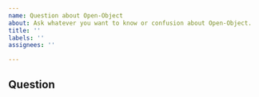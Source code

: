 ```yaml
---
name: Question about Open-Object
about: Ask whatever you want to know or confusion about Open-Object.
title: ''
labels: ''
assignees: ''

---
```


## Question
<!-- You can ask any question about this project -->

